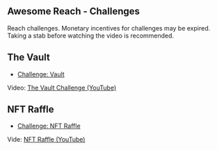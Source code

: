 ## Awesome Reach - Challenges

Reach challenges. Monetary incentives for challenges may be expired. Taking a stab before watching the video is recommended.

## The Vault

* [Challenge: Vault](https://github.com/temptemp3/awesome-reach/blob/main/challenge/challenge-vault.pdf)

Video: [The Vault Challenge (YouTube)](https://www.youtube.com/watch?v=loNxrgahOc8)

## NFT Raffle

* [Challenge: NFT Raffle](https://github.com/temptemp3/awesome-reach/blob/main/challenge/challenge-nft-raffle.pdf)

Vide: [NFT Raffle (YouTube)](https://youtu.be/vqZGqPtIrro)
